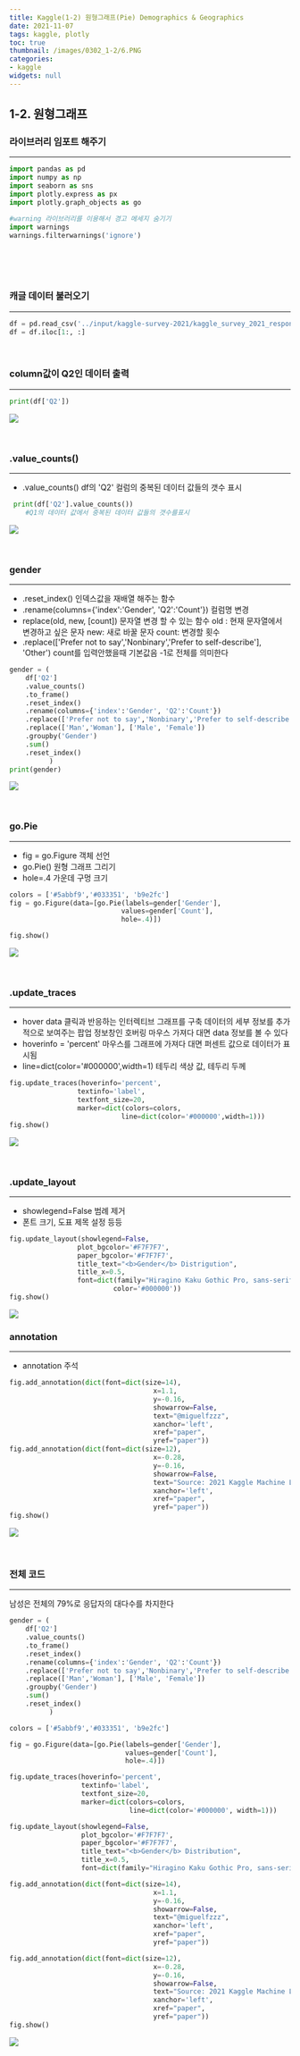 ```yaml
---
title: Kaggle(1-2) 원형그래프(Pie) Demographics & Geographics
date: 2021-11-07
tags: kaggle, plotly
toc: true
thumbnail: /images/0302_1-2/6.PNG
categories: 
- kaggle
widgets: null
---
```


## **1-2. 원형그래프**
### **라이브러리 임포트 해주기**
---
```python
import pandas as pd 
import numpy as np
import seaborn as sns
import plotly.express as px
import plotly.graph_objects as go

#warning 라이브러리를 이용해서 경고 메세지 숨기기
import warnings
warnings.filterwarnings('ignore')     
```

<br>
<br>
<br>

### **캐글 데이터 불러오기**
---

```python
df = pd.read_csv('../input/kaggle-survey-2021/kaggle_survey_2021_responses.csv')
df = df.iloc[1:, :]      
```
<br>

### **column값이 Q2인 데이터 출력**
---

```python
print(df['Q2'])
```
![](/images/0302_1-2/1.PNG)

<br>

### **.value_counts()**
---
- .value_counts()
df의 'Q2' 컬럼의 중복된 데이터 값들의 갯수 표시<br>

```python
 print(df['Q2'].value_counts())
    #Q1의 데이터 값에서 중복된 데이터 값들의 갯수를표시
```
![](/images/0302_1-2/2.PNG)

<br>

### **gender**
---

- .reset_index()
인덱스값을 재배열 해주는 함수
- .rename(columns={'index':'Gender', 'Q2':'Count'})
컬럼명 변경
- replace(old, new, [count])
문자열 변경 할 수 있는 함수
old : 현재 문자열에서 변경하고 싶은 문자
new: 새로 바꿀 문자
count: 변경할 횟수
- .replace(['Prefer not to say','Nonbinary','Prefer to self-describe'], 'Other')
count를 입력안했을때 기본값음 -1로 전체를 의미한다<br>



```python
gender = (
    df['Q2']
    .value_counts()
    .to_frame()
    .reset_index()
    .rename(columns={'index':'Gender', 'Q2':'Count'})
    .replace(['Prefer not to say','Nonbinary','Prefer to self-describe'], 'Other')  
    .replace(['Man','Woman'], ['Male', 'Female']) 
    .groupby('Gender')
    .sum()
    .reset_index()    
          )   
print(gender)
```

![](/images/0302_1-2/3.PNG)

<br>

### **go.Pie**
---


- fig = go.Figure
객체 선언
- go.Pie()
원형 그래프 그리기
- hole=.4
가운데 구멍 크기


```python
colors = ['#5abbf9','#033351', 'b9e2fc']
fig = go.Figure(data=[go.Pie(labels=gender['Gender'],
                            values=gender['Count'],
                            hole=.4)])

fig.show()
```
![](/images/0302_1-2/4.PNG)

<br>

### **.update_traces**
---

- hover data
클릭과 반응하는 인터렉티브 그래프를 구축
데이터의 세부 정보를 추가적으로 보여주는 팝업 정보창인 호버링
마우스 가져다 대면 data 정보를 볼 수 있다
- hoverinfo = 'percent'
마우스를 그래프에 가져다 대면 퍼센트 값으로 데이터가 표시됨<br>
- line=dict(color='#000000',width=1)
테두리 색상 값, 테두리 두께


```python
fig.update_traces(hoverinfo='percent',
                 textinfo='label',
                 textfont_size=20,
                 marker=dict(colors=colors,
                            line=dict(color='#000000',width=1)))
fig.show()
```
![](/images/0302_1-2/7.PNG)

<br>

### **.update_layout**
---
- showlegend=False
범례 제거<br>
- 폰트 크기, 도표 제목 설정 등등

```python
fig.update_layout(showlegend=False,
                 plot_bgcolor='#F7F7F7',
                 paper_bgcolor='#F7F7F7',
                 title_text="<b>Gender</b> Distrigution",
                 title_x=0.5,
                 font=dict(family="Hiragino Kaku Gothic Pro, sans-serif",size =25,
                          color='#000000'))
fig.show()
```
![](/images/0302_1-2/5.PNG)
<br>
 
### **annotation**
---
- annotation
주석


```python
fig.add_annotation(dict(font=dict(size=14),
                                    x=1.1,
                                    y=-0.16,
                                    showarrow=False,
                                    text="@miguelfzzz",
                                    xanchor='left',
                                    xref="paper",
                                    yref="paper"))
fig.add_annotation(dict(font=dict(size=12),
                                    x=-0.28,
                                    y=-0.16,
                                    showarrow=False,
                                    text="Source: 2021 Kaggle Machine Learning & Data Science Survey",
                                    xanchor='left',
                                    xref="paper",
                                    yref="paper"))
fig.show()
```
![](/images/0302_1-2/6.PNG)

<br>

### **전체 코드**
---
남성은 전체의 79%로 응답자의 대다수를 차지한다

```python
gender = (
    df['Q2']
    .value_counts()
    .to_frame()
    .reset_index()
    .rename(columns={'index':'Gender', 'Q2':'Count'})
    .replace(['Prefer not to say','Nonbinary','Prefer to self-describe'], 'Other')  
    .replace(['Man','Woman'], ['Male', 'Female']) 
    .groupby('Gender')
    .sum()
    .reset_index()    
          )   

colors = ['#5abbf9','#033351', 'b9e2fc']

fig = go.Figure(data=[go.Pie(labels=gender['Gender'], 
                             values=gender['Count'], 
                             hole=.4)])

fig.update_traces(hoverinfo='percent', 
                  textinfo='label', 
                  textfont_size=20,
                  marker=dict(colors=colors, 
                              line=dict(color='#000000', width=1)))

fig.update_layout(showlegend=False, 
                  plot_bgcolor='#F7F7F7', 
                  paper_bgcolor='#F7F7F7',
                  title_text="<b>Gender</b> Distribution",
                  title_x=0.5,
                  font=dict(family="Hiragino Kaku Gothic Pro, sans-serif", size=25, color='#000000'))

fig.add_annotation(dict(font=dict(size=14),
                                    x=1.1,
                                    y=-0.16,
                                    showarrow=False,
                                    text="@miguelfzzz",
                                    xanchor='left',
                                    xref="paper",
                                    yref="paper"))

fig.add_annotation(dict(font=dict(size=12),
                                    x=-0.28,
                                    y=-0.16,
                                    showarrow=False,
                                    text="Source: 2021 Kaggle Machine Learning & Data Science Survey",
                                    xanchor='left',
                                    xref="paper",
                                    yref="paper"))
fig.show()
```
![](/images/0302_1-2/6.PNG)


<br>
<br>